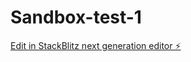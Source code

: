 # Sandbox-test-1

[Edit in StackBlitz next generation editor ⚡️](https://stackblitz.com/~/github.com/markelaugust74/Sandbox-test-1)